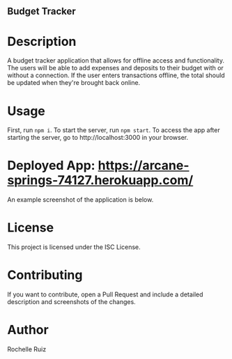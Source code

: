 ## Budget Tracker

# Description
A budget tracker application that allows for offline access and functionality. The users will be able to add expenses and deposits to their budget with or without a connection. If the user enters transactions offline, the total should be updated when they're brought back online.

# Usage
First, run `npm i`.
To start the server, run `npm start`. 
To access the app after starting the server, go to http://localhost:3000 in your browser.

# Deployed App: https://arcane-springs-74127.herokuapp.com/

An example screenshot of the application is below.


# License
This project is licensed under the ISC License.

# Contributing
If you want to contribute, open a Pull Request and include a detailed description and screenshots of the changes.

# Author
Rochelle Ruiz
